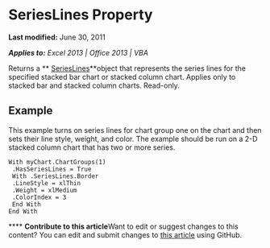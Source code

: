 
# SeriesLines Property

 **Last modified:** June 30, 2011

 _**Applies to:** Excel 2013 | Office 2013 | VBA_

Returns a  ** [SeriesLines](958145eb-8801-b285-b3b4-99fd7b7882ed.md)**object that represents the series lines for the specified stacked bar chart or stacked column chart. Applies only to stacked bar and stacked column charts. Read-only.


## Example

This example turns on series lines for chart group one on the chart and then sets their line style, weight, and color. The example should be run on a 2-D stacked column chart that has two or more series.


```
With myChart.ChartGroups(1) 
 .HasSeriesLines = True 
 With .SeriesLines.Border 
 .LineStyle = xlThin 
 .Weight = xlMedium 
 .ColorIndex = 3 
 End With 
End With
```


****   **Contribute to this article**Want to edit or suggest changes to this content? You can edit and submit changes to  [this article](https://github.com/jhershey00/VBA_Excel_Test/OpenXMLCon/articles/ebfea917-8678-7d05-df9d-2102f396ea59.md) using GitHub.

